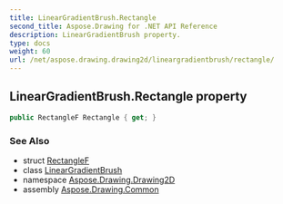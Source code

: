 ```yaml
---
title: LinearGradientBrush.Rectangle
second_title: Aspose.Drawing for .NET API Reference
description: LinearGradientBrush property. 
type: docs
weight: 60
url: /net/aspose.drawing.drawing2d/lineargradientbrush/rectangle/
---
```

## LinearGradientBrush.Rectangle property

```csharp
public RectangleF Rectangle { get; }
```

### See Also

* struct [RectangleF](../../../aspose.drawing/rectanglef/)
* class [LinearGradientBrush](../)
* namespace [Aspose.Drawing.Drawing2D](../../lineargradientbrush/)
* assembly [Aspose.Drawing.Common](../../../)


